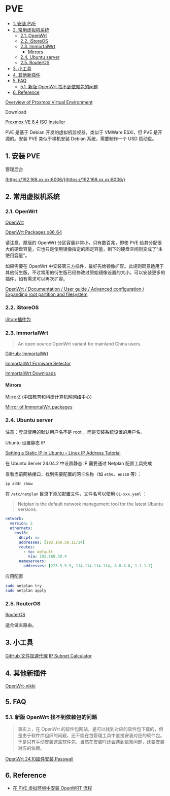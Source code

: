 # PVE<!-- omit in toc -->

- [1. 安装 PVE](#1-安装-pve)
- [2. 常用虚拟机系统](#2-常用虚拟机系统)
  - [2.1. OpenWrt](#21-openwrt)
  - [2.2. iStoreOS](#22-istoreos)
  - [2.3. ImmortalWrt](#23-immortalwrt)
    - [Mirrors](#mirrors)
  - [2.4. Ubuntu server](#24-ubuntu-server)
  - [2.5. RouterOS](#25-routeros)
- [3. 小工具](#3-小工具)
- [4. 其他新插件](#4-其他新插件)
- [5. FAQ](#5-faq)
  - [5.1. 新版 OpenWrt 找不到依赖包的问题](#51-新版-openwrt-找不到依赖包的问题)
- [6. Reference](#6-reference)

[Overview of Proxmox Virtual Environment](https://www.proxmox.com/en/products/proxmox-virtual-environment/overview)

Download

[Proxmox VE 8.4 ISO Installer](https://www.proxmox.com/en/downloads)

PVE 是基于 Debian 开发的虚拟机监视器，类似于 VMWare ESXi，但 PVE 是开源的。安装 PVE 类似于裸机安装 Debian 系统，需要制作一个 USD 启动盘。

## 1. 安装 PVE

管理后台

[https://192.168.xx.xx:8006/](https://192.168.xx.xx:8006/)

## 2. 常用虚拟机系统

### 2.1. OpenWrt

[OpenWrt](https://openwrt.org/)

[OpenWrt Packages x86_64](https://openwrt.pkgs.org/24.10/openwrt-packages-x86_64/)

请注意，原版的 OpenWrt 分区容量非常小，只有数百兆，即使 PVE 给其分配很大的硬盘容量，它也只是使用镜像指定的固定容量，剩下的硬盘空间则变成了“未使用容量”。

如果需要在 OpenWrt 中安装第三方插件，最好先给镜像扩容。此规则同意适用于其他衍生版，不过常用的衍生版已经修改过原始镜像设置的大小，可以安装更多的插件，如有需求可以再次扩容。

[OpenWrt / Documentation / User guide / Advanced configuration / Expanding root partition and filesystem](https://openwrt.org/docs/guide-user/advanced/expand_root)

### 2.2. iStoreOS

[iStore插件包](https://github.com/AUK9527/Are-u-ok)

### 2.3. ImmortalWrt

> An open source OpenWrt variant for mainland China users.

[GitHub: ImmortalWrt](https://github.com/immortalwrt/immortalwrt)

[ImmortalWrt Firmware Selector](https://firmware-selector.immortalwrt.org/)

[ImmortalWrt Downloads](https://downloads.immortalwrt.org/)

#### Mirrors

[MirrorZ](https://help.mirrors.cernet.edu.cn/immortalwrt/)
(中国教育和科研计算机网网络中心)

[Mirror of ImmortalWrt packages](https://mirror.nju.edu.cn/immortalwrt/releases/24.10.1/targets/x86/64/packages/)

### 2.4. Ubuntu server

注意：登录使用的默认用户名不是 root ，而是安装系统设置的用户名。

Ubuntu 设置静态 IP

[Setting a Static IP in Ubuntu – Linux IP Address Tutorial](https://www.freecodecamp.org/news/setting-a-static-ip-in-ubuntu-linux-ip-address-tutorial/)

在 Ubuntu Server 24.04.2 中设置静态 IP 需要通过 Netplan 配置工具完成

查看当前网络接口，找到需要配置的网卡名称（如 `eth0`、`ens18` 等）：

```bash
ip addr show
```

在 `/etc/netplan` 目录下添加配置文件，文件名可以使用 `01-xxx.yaml` ：

> Netplan is the default network management tool for the latest Ubuntu versions.

```yaml
network:
  version: 2
  ethernets:
    ens18:
      dhcp4: no
      addresses: [192.168.50.11/24]
      routes:
        - to: default
          via: 192.168.50.4
      nameservers:
        addresses: [223.5.5.5, 114.114.114.114, 8.8.8.8, 1.1.1.1]
```

应用配置

```bash
sudo netplan try
sudo netplan apply
```

### 2.5. RouterOS

[RouterOS](https://mikrotik.com/download)

适合做主路由。

## 3. 小工具

[GitHub 文件加速代理](https://gh-proxy.com/)
[IP Subnet Calculator](https://www.omnicalculator.com/other/ip-subnet)

## 4. 其他新插件

[OpenWrt-nikki](https://github.com/nikkinikki-org/OpenWrt-nikki)

## 5. FAQ

### 5.1. 新版 OpenWrt 找不到依赖包的问题

> 事实上，在 OpenWrt 的软件包网站，是可以找到对应的软件包下载的，但是由于软件库组织的问题，还不能在包管理工具中直接安装对应的软件包。于是只有手动安装这些软件包，当然在安装时还会遇到依赖问题，还要安装对应的依赖。

[OpenWrt 24.10固件安装 Passwall](https://www.rultr.com/tutorials/68871.html)

## 6. Reference

- [在 PVE 虚拟环境中安装 OpenWRT 流程](https://optimus-xs.github.io/posts/install-openwrt-in-pve/)
